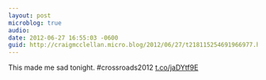 ```yaml
---
layout: post
microblog: true
audio: 
date: 2012-06-27 16:55:03 -0600
guid: http://craigmcclellan.micro.blog/2012/06/27/t218115254691966977.html
---
```

This made me sad tonight. #crossroads2012  [t.co/jaDYtf9E](http://t.co/jaDYtf9E)
